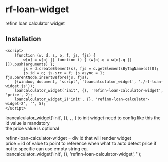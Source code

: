 # rf-loan-widget

refinn loan calculator widget

## Installation

```
<script>
    (function (w, d, s, o, f, js, fjs) {
        w[o] = w[o] || function () { (w[o].q = w[o].q || []).push(arguments) };
        js = d.createElement(s), fjs = d.getElementsByTagName(s)[0];
        js.id = o; js.src = f; js.async = 1; fjs.parentNode.insertBefore(js, fjs);
    }(window, document, 'script', 'loancalculator_widget', './rf-loan-widget.js'));
    loancalculator_widget('init', {}, 'refinn-loan-calculator-widget', 'price', 2);
    loancalculator_widget_2('init', {}, 'refinn-loan-calculator-widget-2', '', 5);
</script>
```

loancalculator_widget('init', {}, <id>, <price>, <promotions per page>) to init widget need to config like this
the id value is mandatory <br/>
the price value is optional <br/>

refinn-loan-calculator-widget = div id that will render widget <br/>
price = id of value to point to reference when what to auto detect price if not to specific can use empty string eg. <br/>
loancalculator_widget('init', {}, 'refinn-loan-calculator-widget', ''); <br/>